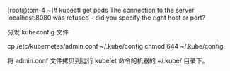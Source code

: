 [root@tom-4 ~]# kubectl  get pods
The connection to the server localhost:8080 was refused - did you specify the right host or port?



分发 kubeconfig 文件

cp /etc/kubernetes/admin.conf ~/.kube/config
chmod 644 ~/.kube/config


将 admin.conf 文件拷贝到运行 kubelet 命令的机器的 ~/.kube/ 目录下。
